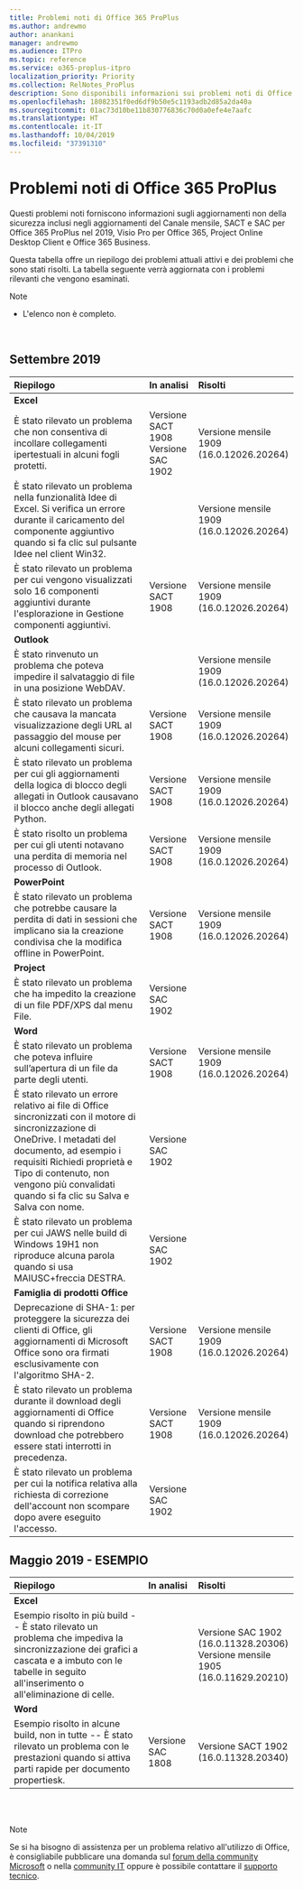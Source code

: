 ```yaml
---
title: Problemi noti di Office 365 ProPlus
ms.author: andrewmo
author: anankani
manager: andrewmo
ms.audience: ITPro
ms.topic: reference
ms.service: o365-proplus-itpro
localization_priority: Priority
ms.collection: RelNotes_ProPlus
description: Sono disponibili informazioni sui problemi noti di Office 365 ProPlus
ms.openlocfilehash: 18082351f0ed6df9b50e5c1193adb2d85a2da40a
ms.sourcegitcommit: 01ac73d10be11b830776836c70d0a0efe4e7aafc
ms.translationtype: HT
ms.contentlocale: it-IT
ms.lasthandoff: 10/04/2019
ms.locfileid: "37391310"
---
```

# <a name="office-365-proplus-known-issues"></a>Problemi noti di Office 365 ProPlus

Questi problemi noti forniscono informazioni sugli aggiornamenti non della sicurezza inclusi negli aggiornamenti del Canale mensile, SACT e SAC per Office 365 ProPlus nel 2019, Visio Pro per Office 365, Project Online Desktop Client e Office 365 Business.

Questa tabella offre un riepilogo dei problemi attuali attivi e dei problemi che sono stati risolti.  La tabella seguente verrà aggiornata con i problemi rilevanti che vengono esaminati.

 > [!NOTE]
 >- L'elenco non è completo.

<br>

## <a name="september-2019"></a>Settembre 2019

|Riepilogo|In analisi|Risolti|
|:-------------------------------------------------------------------------------------|:-----|:-----|
|**Excel**
È stato rilevato un problema che non consentiva di incollare collegamenti ipertestuali in alcuni fogli protetti.|Versione SACT 1908 <br> Versione SAC 1902|Versione mensile 1909 <br> (16.0.12026.20264)|
È stato rilevato un problema nella funzionalità Idee di Excel. Si verifica un errore durante il caricamento del componente aggiuntivo quando si fa clic sul pulsante Idee nel client Win32.||Versione mensile 1909 <br> (16.0.12026.20264)|
È stato rilevato un problema per cui vengono visualizzati solo 16 componenti aggiuntivi durante l'esplorazione in Gestione componenti aggiuntivi.|Versione SACT 1908|Versione mensile 1909 <br> (16.0.12026.20264)|
|**Outlook**
È stato rinvenuto un problema che poteva impedire il salvataggio di file in una posizione WebDAV.||Versione mensile 1909 <br> (16.0.12026.20264)|
È stato rilevato un problema che causava la mancata visualizzazione degli URL al passaggio del mouse per alcuni collegamenti sicuri.|Versione SACT 1908|Versione mensile 1909 <br> (16.0.12026.20264)|
È stato rilevato un problema per cui gli aggiornamenti della logica di blocco degli allegati in Outlook causavano il blocco anche degli allegati Python.|Versione SACT 1908|Versione mensile 1909 <br> (16.0.12026.20264)|
È stato risolto un problema per cui gli utenti notavano una perdita di memoria nel processo di Outlook.|Versione SACT 1908|Versione mensile 1909 <br> (16.0.12026.20264)|
|**PowerPoint**
È stato rilevato un problema che potrebbe causare la perdita di dati in sessioni che implicano sia la creazione condivisa che la modifica offline in PowerPoint.|Versione SACT 1908|Versione mensile 1909 <br> (16.0.12026.20264)|
|**Project**
È stato rilevato un problema che ha impedito la creazione di un file PDF/XPS dal menu File. |Versione SAC 1902||
|**Word**
È stato rilevato un problema che poteva influire sull’apertura di un file da parte degli utenti.|Versione SACT 1908|Versione mensile 1909 <br> (16.0.12026.20264)|
È stato rilevato un errore relativo ai file di Office sincronizzati con il motore di sincronizzazione di OneDrive. I metadati del documento, ad esempio i requisiti Richiedi proprietà e Tipo di contenuto, non vengono più convalidati quando si fa clic su Salva e Salva con nome.|Versione SAC 1902||
È stato rilevato un problema per cui JAWS nelle build di Windows 19H1 non riproduce alcuna parola quando si usa MAIUSC+freccia DESTRA.|Versione SAC 1902||
|**Famiglia di prodotti Office**
Deprecazione di SHA-1: per proteggere la sicurezza dei clienti di Office, gli aggiornamenti di Microsoft Office sono ora firmati esclusivamente con l'algoritmo SHA-2.|Versione SACT 1908|Versione mensile 1909 <br> (16.0.12026.20264)|
È stato rilevato un problema durante il download degli aggiornamenti di Office quando si riprendono download che potrebbero essere stati interrotti in precedenza.|Versione SACT 1908|Versione mensile 1909 <br> (16.0.12026.20264)||
È stato rilevato un problema per cui la notifica relativa alla richiesta di correzione dell'account non scompare dopo avere eseguito l'accesso.|Versione SAC 1902||



## <a name="may-2019---sample"></a>Maggio 2019 - ESEMPIO

|Riepilogo|In analisi|Risolti|
|:-------------------------------------------------------------------------------------|:-----|:-----|
|**Excel**
Esempio risolto in più build -- È stato rilevato un problema che impediva la sincronizzazione dei grafici a cascata e a imbuto con le tabelle in seguito all'inserimento o all'eliminazione di celle.||Versione SAC 1902 <br> (16.0.11328.20306) <br> Versione mensile 1905 <br> (16.0.11629.20210)|
|**Word**
Esempio risolto in alcune build, non in tutte -- È stato rilevato un problema con le prestazioni quando si attiva parti rapide per documento propertiesk.|Versione SAC 1808|Versione SACT 1902 <br> (16.0.11328.20340)|

<br>
<br>

> [!NOTE]
> Se si ha bisogno di assistenza per un problema relativo all'utilizzo di Office, è consigliabile pubblicare una domanda sul [forum della community Microsoft](https://answers.microsoft.com/) o nella [community IT](https://techcommunity.microsoft.com/) oppure è possibile contattare il [supporto tecnico](https://support.microsoft.com/contactus).
